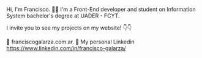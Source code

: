 Hi, I'm Francisco. 🙋‍♂️
I'm a Front-End developer and student on Information System bachelor's degree at UADER - FCYT.

I invite you to see my projects on my website! 👇👇

🔗 franciscogalarza.com.ar.
💼 My personal Linkedin https://www.linkedin.com/in/francisco-galarza/
